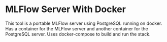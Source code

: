 # MLFlow Server With Docker
This tool is a portable MLFlow server using PostgreSQL running on docker.
Has a container for the MLFlow server and another container for the PostgreSQL server.
Uses docker-compose to build and run the stack.
